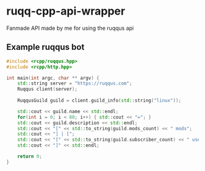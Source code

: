 # ruqq-cpp-api-wrapper
Fanmade API made by me for using the ruqqus api

## Example ruqqus bot
```cpp
#include <rcpp/ruqqus.hpp>
#include <rcpp/http.hpp>

int main(int argc, char ** argv) {
	std::string server = "https://ruqqus.com";
	Ruqqus client(server);
	
	RuqqusGuild guild = client.guild_info(std::string("linux"));

	std::cout << guild.name << std::endl;
	for(int i = 0; i < 80; i++) { std::cout << "="; }
	std::cout << guild.description << std::endl;
	std::cout << "[" << std::to_string(guild.mods_count) << " mods";
	std::cout << "] | [";
	std::cout << "[" << std::to_string(guild.subscriber_count) << " users";
	std::cout << "]" << std::endl;

	return 0;
}
```
